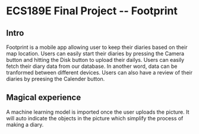 # ECS189E Final Project -- Footprint

## Intro
Footprint is a mobile app allowing user to keep their diaries based on their map location.
Users can easily start their diaries by pressing the Camera button and hitting the Disk button to upload their dailys.
Users can easily fetch their diary data from our database. In another word, data can be tranformed between different devices.
Users can also have a review of their diaries by preesing the Calender button.

## Magical experience
A machine learning model is imported once the user uploads the picture. It will auto indicate the objects in the picture which simplify the process of making a diary.
